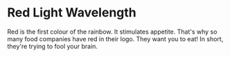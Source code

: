 # Red Light Wavelength

Red is the first colour of the rainbow. It stimulates appetite. That's why so
many food companies have red in their logo. They want you to eat! In short,
they're trying to fool your brain.
